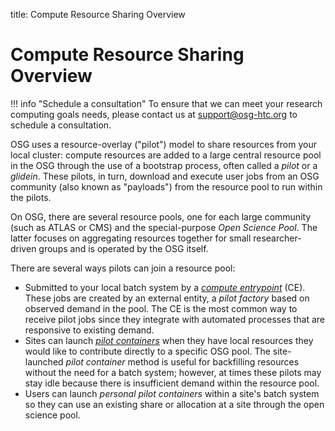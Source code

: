 title: Compute Resource Sharing Overview

Compute Resource Sharing Overview
=================================

!!! info "Schedule a consultation"
    To ensure that we can meet your research computing goals needs, please contact us at <support@osg-htc.org> to schedule a consultation.

OSG uses a resource-overlay ("pilot") model to share resources from your local cluster:
compute resources are added to a large central resource pool in the OSG through the use of a bootstrap process, often called a
_pilot_ or a _glidein_.
These pilots, in turn, download and execute user jobs from an OSG community (also known as "payloads") from the resource
pool to run within the pilots.

On OSG, there are several resource pools, one for each large community (such as ATLAS or CMS) and the special-purpose
_Open Science Pool_.
The latter focuses on aggregating resources together for small researcher-driven groups and is operated by the OSG
itself.

There are several ways pilots can join a resource pool:

* Submitted to your local batch system by a [*compute entrypoint*](../compute-element/htcondor-ce-overview.md) (CE).
  These jobs are created by an external entity, a *pilot factory* based on observed demand in the pool.
  The CE is the most common way to receive pilot jobs since they integrate with automated processes that are responsive
  to existing demand.
* Sites can launch [*pilot containers*](os-backfill-containers.md) when they have local resources they
  would like to contribute directly to a specific OSG pool.
  The site-launched *pilot container* method is useful for backfilling resources without the need for a batch system;
  however, at times these pilots may stay idle because there is insufficient demand within the resource pool.
* Users can launch *personal pilot containers* within a site's batch system so they can use an existing share or
  allocation at a site through the open science pool.
